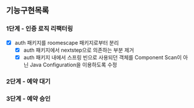 ## 기능구현목록
### 1단계 - 인증 로직 리팩터링
- [x] auth 패키지를 roomescape 패키지로부터 분리
  - [x] auth 패키지에서 nextstep으로 의존하는 부분 제거
  - [x] auth 패키지 내에서 스프링 빈으로 사용되던 객체를 Component Scan이 아닌 Java Configuration을 이용하도록 수정

### 2단계 - 예약 대기

### 3단계 - 예약 승인
